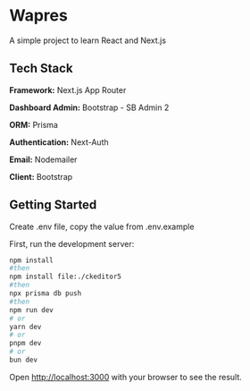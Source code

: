 #  Wapres

A simple project to learn React and Next.js


## Tech Stack

**Framework:** Next.js App Router

**Dashboard Admin:** Bootstrap - SB Admin 2

**ORM:** Prisma

**Authentication:** Next-Auth

**Email:** Nodemailer

**Client:** Bootstrap


## Getting Started

Create .env file, copy the value from .env.example

First, run the development server:

```bash
npm install
#then 
npm install file:./ckeditor5
#then
npx prisma db push 
#then 
npm run dev
# or
yarn dev
# or
pnpm dev
# or
bun dev
```

Open [http://localhost:3000](http://localhost:3000) with your browser to see the result.
